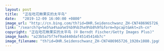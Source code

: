 ```yaml
---
layout: post
title:  "正在吃花楸果实的太平鸟"
date:   "2019-12-09 16:00:00 +0800"
image_url: "http://cn.bing.com/th?id=OHR.Seidenschwanz_ZH-CN7486965726_1920x1080.jpg&rf=LaDigue_1920x1080.jpg&pid=hp"
link: "/search?q=%e5%a4%aa%e5%b9%b3%e9%b8%9f&form=hpcapt&mkt=zh-cn"
copyright: "正在吃花楸果实的太平鸟 (© Berndt Fischer/Getty Images Plus)"
image_hash: "a23b5a75f7ef9ad440daf45145414b7c"
image_filename: "th?id=OHR.Seidenschwanz_ZH-CN7486965726_1920x1080.jpg&rf=LaDigue_1920x1080.jpg&pid=hp"
---
```

